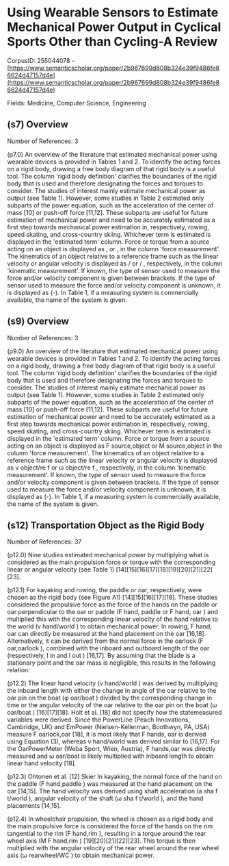 # Using Wearable Sensors to Estimate Mechanical Power Output in Cyclical Sports Other than Cycling-A Review

CorpusID: 255044078 - [https://www.semanticscholar.org/paper/2b967699d808b324e39f9486fe86624d47157d4e](https://www.semanticscholar.org/paper/2b967699d808b324e39f9486fe86624d47157d4e)

Fields: Medicine, Computer Science, Engineering

## (s7) Overview
Number of References: 3

(p7.0) An overview of the literature that estimated mechanical power using wearable devices is provided in Tables 1 and 2. To identify the acting forces on a rigid body, drawing a free body diagram of that rigid body is a useful tool. The column 'rigid body definition' clarifies the boundaries of the rigid body that is used and therefore designating the forces and torques to consider. The studies of interest mainly estimate mechanical power as output (see Table 1). However, some studies in Table 2 estimated only subparts of the power equation, such as the acceleration of the center of mass [10] or push-off force [11,12]. These subparts are useful for future estimation of mechanical power and need to be accurately estimated as a first step towards mechanical power estimation in, respectively, rowing, speed skating, and cross-country skiing. Whichever term is estimated is displayed in the 'estimated term' column. Force or torque from a source acting on an object is displayed as , or , in the column 'force measurement'. The kinematics of an object relative to a reference frame such as the linear velocity or angular velocity is displayed as / or / , respectively, in the column 'kinematic measurement'. If known, the type of sensor used to measure the force and/or velocity component is given between brackets. If the type of sensor used to measure the force and/or velocity component is unknown, it is displayed as (-). In Table 1, if a measuring system is commercially available, the name of the system is given.
## (s9) Overview
Number of References: 3

(p9.0) An overview of the literature that estimated mechanical power using wearable devices is provided in Tables 1 and 2. To identify the acting forces on a rigid body, drawing a free body diagram of that rigid body is a useful tool. The column 'rigid body definition' clarifies the boundaries of the rigid body that is used and therefore designating the forces and torques to consider. The studies of interest mainly estimate mechanical power as output (see Table 1). However, some studies in Table 2 estimated only subparts of the power equation, such as the acceleration of the center of mass [10] or push-off force [11,12]. These subparts are useful for future estimation of mechanical power and need to be accurately estimated as a first step towards mechanical power estimation in, respectively, rowing, speed skating, and cross-country skiing. Whichever term is estimated is displayed in the 'estimated term' column. Force or torque from a source acting on an object is displayed as F source,object or M source,object in the column 'force measurement'. The kinematics of an object relative to a reference frame such as the linear velocity or angular velocity is displayed as v object/re f or ω object/re f , respectively, in the column 'kinematic measurement'. If known, the type of sensor used to measure the force and/or velocity component is given between brackets. If the type of sensor used to measure the force and/or velocity component is unknown, it is displayed as (-). In Table 1, if a measuring system is commercially available, the name of the system is given.
## (s12) Transportation Object as the Rigid Body
Number of References: 37

(p12.0) Nine studies estimated mechanical power by multiplying what is considered as the main propulsion force or torque with the corresponding linear or angular velocity (see Table 1) [14][15][16][17][18][19][20][21][22][23].

(p12.1) For kayaking and rowing, the paddle or oar, respectively, were chosen as the rigid body (see Figure A1) [14][15][16][17][18]. These studies considered the propulsive force as the force of the hands on the paddle or oar perpendicular to the oar or paddle (F hand, paddle or F hand, oar ) and multiplied this with the corresponding linear velocity of the hand relative to the world (v hand/world ) to obtain mechanical power. In rowing, F hand, oar can directly be measured at the hand placement on the oar [16,18]. Alternatively, it can be derived from the normal force in the oarlock (F oar,oarlock ), combined with the inboard and outboard length of the oar (respectively, l in and l out ) [16,17]. By assuming that the blade is a stationary point and the oar mass is negligible, this results in the following relation:

(p12.2) The linear hand velocity (v hand/world ) was derived by multiplying the inboard length with either the change in angle of the oar relative to the oar pin on the boat (φ oar/boat ) divided by the corresponding change in time or the angular velocity of the oar relative to the oar pin on the boat (ω oar/boat ) [16][17][18]. Holt et al. [18] did not specify how the statemeasured variables were derived. Since the PowerLine (Peach Innovations, Cambridge, UK) and EmPower (Nielsen-Kellerman, Boothwyn, PA, USA) measure F oarlock,oar [18], it is most likely that F hands, oar is derived using Equation (3), whereas v hand/world was derived similar to [16,17]. For the OarPowerMeter (Weba Sport, Wien, Austria), F hands,oar was directly measured and ω oar/boat is likely multiplied with inboard length to obtain linear hand velocity [18]. 

(p12.3) Ohtonen et al. [12] Skier In kayaking, the normal force of the hand on the paddle (F hand,paddle ) was measured at the hand placement on the oar [14,15]. The hand velocity was derived using shaft acceleration (a sha f t/world ), angular velocity of the shaft (ω sha f t/world ), and the hand placements [14,15].

(p12.4) In wheelchair propulsion, the wheel is chosen as a rigid body and the main propulsive force is considered the force of the hands on the rim tangential to the rim (F hand,rim ), resulting in a torque around the rear wheel axis (M F hand,rim ) [19][20][21][22][23]. This torque is then multiplied with the angular velocity of the rear wheel around the rear wheel axis (ω rearwheel/WC ) to obtain mechanical power.
